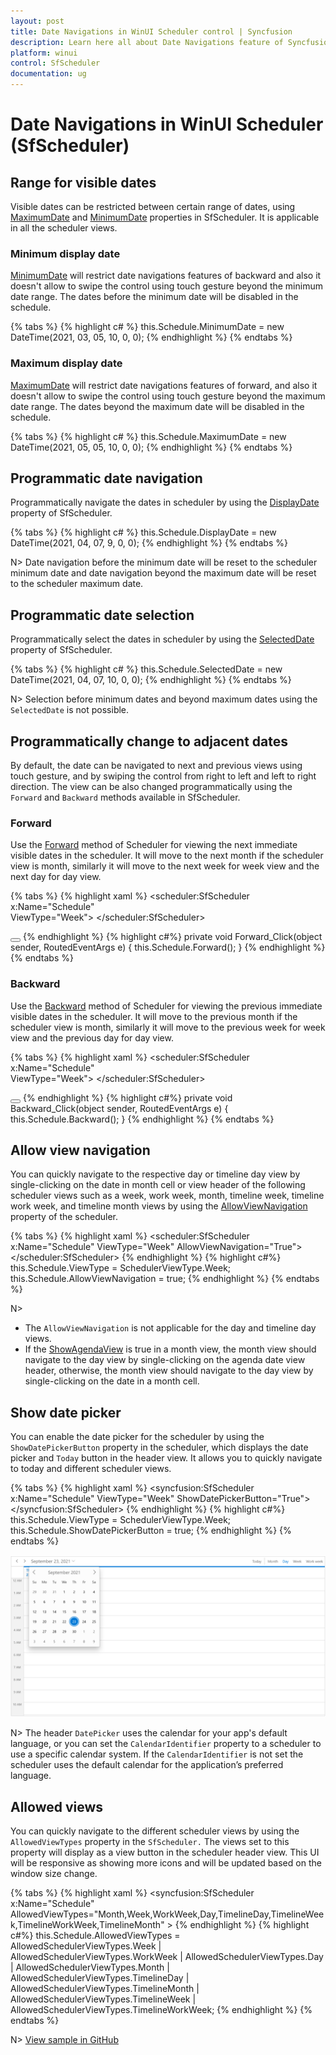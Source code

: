 ```yaml
---
layout: post
title: Date Navigations in WinUI Scheduler control | Syncfusion
description: Learn here all about Date Navigations feature of Syncfusion WinUI Scheduler(SfScheduler) control and more.
platform: winui
control: SfScheduler
documentation: ug
---
```


# Date Navigations in WinUI Scheduler (SfScheduler)

## Range for visible dates

Visible dates can be restricted between certain range of dates, using [MaximumDate](https://help.syncfusion.com/cr/winui/Syncfusion.UI.Xaml.Scheduler.SfScheduler.html#Syncfusion_UI_Xaml_Scheduler_SfScheduler_MaximumDate) and [MinimumDate](https://help.syncfusion.com/cr/winui/Syncfusion.UI.Xaml.Scheduler.SfScheduler.html#Syncfusion_UI_Xaml_Scheduler_SfScheduler_MinimumDate) properties in SfScheduler. It is applicable in all the scheduler views.

### Minimum display date

[MinimumDate](https://help.syncfusion.com/cr/winui/Syncfusion.UI.Xaml.Scheduler.SfScheduler.html#Syncfusion_UI_Xaml_Scheduler_SfScheduler_MinimumDate) will restrict date navigations features of backward and also it doesn't allow to swipe the control using touch gesture beyond the minimum date range. The dates before the minimum date will be disabled in the schedule.

{% tabs %}
{% highlight c# %}
this.Schedule.MinimumDate = new DateTime(2021, 03, 05, 10, 0, 0);
{% endhighlight %}
{% endtabs %}

### Maximum display date

[MaximumDate](https://help.syncfusion.com/cr/winui/Syncfusion.UI.Xaml.Scheduler.SfScheduler.html#Syncfusion_UI_Xaml_Scheduler_SfScheduler_MaximumDate) will restrict date navigations features of forward, and also it doesn't allow to swipe the control using touch gesture beyond the maximum date range. The dates beyond the maximum date will be disabled in the schedule.

{% tabs %}
{% highlight c# %}
this.Schedule.MaximumDate = new DateTime(2021, 05, 05, 10, 0, 0);
{% endhighlight %}
{% endtabs %}

## Programmatic date navigation

Programmatically navigate the dates in scheduler by using the [DisplayDate](https://help.syncfusion.com/cr/winui/Syncfusion.UI.Xaml.Scheduler.SfScheduler.html#Syncfusion_UI_Xaml_Scheduler_SfScheduler_DisplayDate) property of SfScheduler.

{% tabs %}
{% highlight c# %}
this.Schedule.DisplayDate = new DateTime(2021, 04, 07, 9, 0, 0);
{% endhighlight %}
{% endtabs %}

N> Date navigation before the minimum date will be reset to the scheduler minimum date and date navigation beyond the maximum date will be reset to the scheduler maximum date.

## Programmatic date selection

Programmatically select the dates in scheduler by using the [SelectedDate](https://help.syncfusion.com/cr/winui/Syncfusion.UI.Xaml.Scheduler.SfScheduler.html#Syncfusion_UI_Xaml_Scheduler_SfScheduler_SelectedDate) property of SfScheduler.

{% tabs %}
{% highlight c# %}
this.Schedule.SelectedDate = new DateTime(2021, 04, 07, 10, 0, 0);
{% endhighlight %}
{% endtabs %}

N> Selection before minimum dates and beyond maximum dates using the `SelectedDate` is not possible.

## Programmatically change to adjacent dates

By default, the date can be navigated to next and previous views using touch gesture, and by swiping the control from right to left and left to right direction. The view can be also changed programmatically using the `Forward` and `Backward` methods available in SfScheduler.

### Forward

Use the [Forward](https://help.syncfusion.com/cr/winui/Syncfusion.UI.Xaml.Scheduler.SfScheduler.html#Syncfusion_UI_Xaml_Scheduler_SfScheduler_Forward) method of Scheduler for viewing the next immediate visible dates in the scheduler. It will move to the next month if the scheduler view is month, similarly it will move to the next week for week view and the next day for day view.

{% tabs %}
{% highlight xaml %}
<scheduler:SfScheduler x:Name="Schedule"  
                       ViewType="Week">
</scheduler:SfScheduler>

<Button x:Name="Forward"
        Content="Forward"
        Click="Forward_Click">
</Button>
{% endhighlight %}
{% highlight c#%}
private void Forward_Click(object sender, RoutedEventArgs e)
{
    this.Schedule.Forward();
}
{% endhighlight %}
{% endtabs %}

### Backward

Use the [Backward](https://help.syncfusion.com/cr/winui/Syncfusion.UI.Xaml.Scheduler.SfScheduler.html#Syncfusion_UI_Xaml_Scheduler_SfScheduler_Backward) method of Scheduler for viewing the previous immediate visible dates in the scheduler. It will move to the previous month if the scheduler view is month, similarly it will move to the previous week for week view and the previous day for day view.

{% tabs %}
{% highlight xaml %}
<scheduler:SfScheduler x:Name="Schedule"  
                       ViewType="Week">
</scheduler:SfScheduler>

<Button x:Name="Backward"
        Content="Backward"
        Click="Backward_Click">
</Button>
{% endhighlight %}
{% highlight c#%}
private void Backward_Click(object sender, RoutedEventArgs e)
{
    this.Schedule.Backward();
}
{% endhighlight %}
{% endtabs %}

## Allow view navigation

You can quickly navigate to the respective day or timeline day view by single-clicking on the date in month cell or view header of the following scheduler views such as a week, work week, month, timeline week, timeline work week, and timeline month views by using the [AllowViewNavigation](https://help.syncfusion.com/cr/winui/Syncfusion.UI.Xaml.Scheduler.SfScheduler.html#Syncfusion_UI_Xaml_Scheduler_SfScheduler_AllowViewNavigation) property of the scheduler.

{% tabs %}
{% highlight xaml %}
<scheduler:SfScheduler  x:Name="Schedule"
                        ViewType="Week"
                        AllowViewNavigation="True">
</scheduler:SfScheduler>
{% endhighlight %}
{% highlight c#%}
this.Schedule.ViewType = SchedulerViewType.Week;
this.Schedule.AllowViewNavigation = true;
{% endhighlight %}
{% endtabs %}

N>
* The `AllowViewNavigation` is not applicable for the day and timeline day views.
* If the [ShowAgendaView](https://help.syncfusion.com/winui/scheduler/month-view#month-agenda-view) is true in a month view, the month view should navigate to the day view by single-clicking on the agenda date view header, otherwise, the month view should navigate to the day view by single-clicking on the date in a month cell.

## Show date picker
You can enable the date picker for the scheduler by using the `ShowDatePickerButton` property in the scheduler, which displays the date picker and `Today` button in the header view. It allows you to quickly navigate to today and different scheduler views.

{% tabs %}
{% highlight xaml %}
<syncfusion:SfScheduler x:Name="Schedule" 
                        ViewType="Week"
                        ShowDatePickerButton="True">
</syncfusion:SfScheduler>
{% endhighlight %}
{% highlight c#%}
this.Schedule.ViewType = SchedulerViewType.Week;
this.Schedule.ShowDatePickerButton = true;
{% endhighlight %}
{% endtabs %}

![Header date picker in WinUI scheduler](Date-Navigations-Images/Show-Date-Picker.png)

N> The header `DatePicker` uses the calendar for your app's default language, or you can set the `CalendarIdentifier` property to a scheduler to use a specific calendar system. If the `CalendarIdentifier` is not set the scheduler uses the default calendar for the application’s preferred language.

## Allowed views
You can quickly navigate to the different scheduler views by using the `AllowedViewTypes` property in the `SfScheduler.` The views set to this property will display as a view button in the scheduler header view. This UI will be responsive as showing more icons and will be updated based on the window size change.

{% tabs %}
{% highlight xaml %}
<syncfusion:SfScheduler x:Name="Schedule" 
                        AllowedViewTypes="Month,Week,WorkWeek,Day,TimelineDay,TimelineWeek,TimelineWorkWeek,TimelineMonth" >
{% endhighlight %}
{% highlight c#%}
this.Schedule.AllowedViewTypes = AllowedSchedulerViewTypes.Week | AllowedSchedulerViewTypes.WorkWeek | AllowedSchedulerViewTypes.Day | AllowedSchedulerViewTypes.Month | AllowedSchedulerViewTypes.TimelineDay | AllowedSchedulerViewTypes.TimelineMonth | AllowedSchedulerViewTypes.TimelineWeek | AllowedSchedulerViewTypes.TimelineWorkWeek;
{% endhighlight %}
{% endtabs %}

N> [View sample in GitHub](https://github.com/SyncfusionExamples/WinUI-Scheduler-Examples/tree/main/AllowedViews)